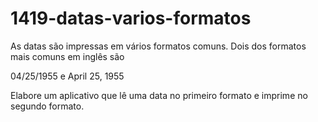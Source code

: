 # 1419-datas-varios-formatos
As datas são impressas em vários formatos comuns. Dois dos formatos mais comuns em inglês
são

04/25/1955 e April 25, 1955

Elabore um aplicativo que lê uma data no primeiro formato e imprime no segundo formato.
